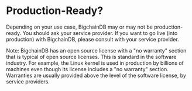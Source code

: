 <!---
Copyright BigchainDB GmbH and BigchainDB contributors
SPDX-License-Identifier: (Apache-2.0 AND CC-BY-4.0)
Code is Apache-2.0 and docs are CC-BY-4.0
--->

# Production-Ready?

Depending on your use case, BigchainDB may or may not be production-ready. You should ask your service provider.
If you want to go live (into production) with BigchainDB, please consult with your service provider.

Note: BigchainDB has an open source license with a "no warranty" section that is typical of open source licenses. This is standard in the software industry. For example, the Linux kernel is used in production by billions of machines even though its license includes a "no warranty" section. Warranties are usually provided above the level of the software license, by service providers.
